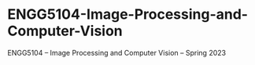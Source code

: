 # ENGG5104-Image-Processing-and-Computer-Vision

ENGG5104 – Image Processing and Computer Vision – Spring 2023
